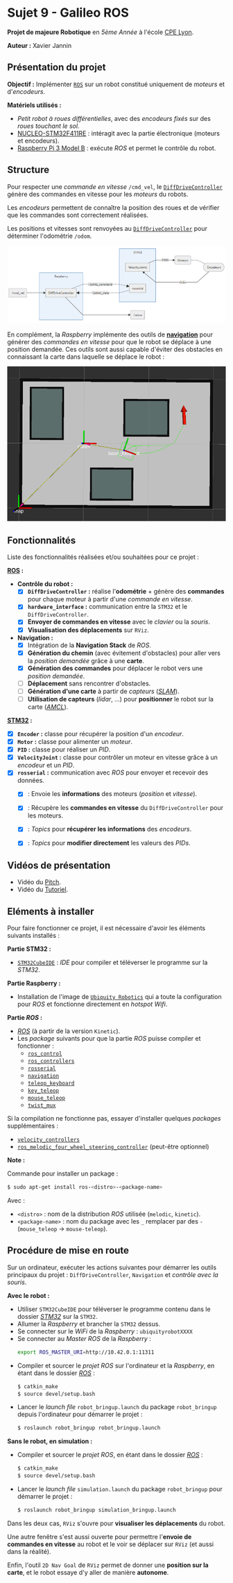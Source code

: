 # Sujet 9 - Galileo ROS

**Projet de majeure Robotique** en *5ème Année* à l'école [CPE Lyon](https://www.cpe.fr/).

**Auteur :** Xavier Jannin

## Présentation du projet

**Objectif :** Implémenter [`ROS`](https://www.ros.org/) sur un robot constitué uniquement de *moteurs* et d'*encodeurs*.

**Matériels utilisés :**
- *Petit robot à roues différentielles*, avec des *encodeurs fixés* sur des *roues touchant le sol*.
- [NUCLEO-STM32F411RE](https://www.st.com/en/evaluation-tools/nucleo-f411re.html) : intéragit avec la partie électronique (moteurs et encodeurs).
- [Raspberry Pi 3 Model B](https://www.raspberrypi.org/products/raspberry-pi-3-model-b/) : exécute *ROS* et permet le contrôle du robot.


## Structure

Pour respecter une *commande en vitesse* `/cmd_vel`, le [`DiffDriveController`](./ROS/robot_hardware) génère des commandes en vitesse pour les *moteurs* du robots.

Les *encodeurs* permettent de connaître la position des roues et de vérifier que les commandes sont correctement réalisées.

Les positions et vitesses sont renvoyées au [`DiffDriveController`](./ROS/src/robot_hardware) pour déterminer l'odométrie `/odom`.

![Fonctionnement global du projet](./images/Fonctionnement_global.png)
<!--- !!! Pour réutiliser le code : ajouter un tiret '-' à toutes les flèches '->'
```mermaid
graph LR
    subgraph STM32
        VelocityJoints
        rosserial
    end

    subgraph Raspberry
        DiffDriveController
    end

    /cmd_vel -> DiffDriveController -. /joints_command .-> rosserial
    rosserial -. /joints_data .-> DiffDriveController

    VelocityJoints -- PWM -> Moteurs(Moteurs) -.- Encodeurs([Encodeurs])
    Encodeurs -- ticks -> VelocityJoints

    DiffDriveController -> /odom
```
-->

En complément, la *Raspberry* implémente des outils de [**navigation**](./ROS/src/robot_navigation) pour générer des *commandes en vitesse* pour que le robot se déplace à une position demandée.
Ces outils sont aussi capable d'éviter des obstacles en connaissant la carte dans laquelle se déplace le robot :

![Navigation du robot sur RViz](./images/RViz_navigation.png)


## Fonctionnalités

Liste des fonctionnalités réalisées et/ou souhaitées pour ce projet :

**[ROS](./ROS/src) :**
- **Contrôle du robot :**
  - [x] **`DiffDriveController` :** réalise l'**odométrie** + génère des **commandes** pour chaque moteur à partir d'une *commande en vitesse*.
  - [x] **`hardware_interface` :** communication entre la `STM32` et le `DiffDriveController`.
  - [x] **Envoyer de commandes en vitesse** avec le *clavier* ou la *souris*.
  - [x] **Visualisation des déplacements** sur `RViz`.
- **Navigation :**
  - [x] Intégration de la **Navigation Stack** de *ROS*.
  - [x] **Génération du chemin** (avec évitement d'obstacles) pour aller vers la *position demandée* grâce à une **carte**.
  - [x] **Génération des commandes** pour déplacer le robot vers une *position demandée*.
  - [ ] **Déplacement** sans rencontrer d'obstacles.
  - [ ] **Génération d'une carte** à partir de *capteurs* ([*SLAM*](http://wiki.ros.org/gmapping)).
  - [ ] **Utilisation de capteurs** (*lidar*, ...) pour **positionner** le robot sur la carte ([*AMCL*](http://wiki.ros.org/amcl)).

**[STM32](./STM32) :**
- [x] **`Encoder` :** classe pour récupérer la position d'un *encodeur*.
- [x] **`Motor` :** classe pour alimenter un *moteur*.
- [x] **`PID` :** classe pour réaliser un *PID*.
- [x] **`VelocityJoint` :** classe pour contrôler un moteur en vitesse grâce à un *encodeur* et un *PID*.
- [x] **`rosserial` :** communication avec *ROS* pour envoyer et recevoir des données.
    - [x] : Envoie les **informations** des moteurs (*position* et *vitesse*).
    - [x] : Récupère les **commandes en vitesse** du `DiffDriveController` pour les moteurs.
    - [x] : *Topics* pour **récupérer les informations** des *encodeurs*.
    - [x] : *Topics* pour **modifier directement** les valeurs des *PIDs*.


## Vidéos de présentation

- Vidéo du [Pitch](https://youtu.be/VJsIVI4iNSg).
- Vidéo du [Tutoriel](https://youtu.be/sGky4Ky0h-s).


## Eléments à installer

Pour faire fonctionner ce projet, il est nécessaire d'avoir les éléments suivants installés :

**Partie STM32 :**
- [`STM32CubeIDE`](https://www.st.com/en/development-tools/stm32cubeide.html) : *IDE* pour compiler et téléverser le programme sur la *STM32*.

**Partie Raspberry :**
- Installation de l'image de [`Ubiquity Robotics`](https://downloads.ubiquityrobotics.com/pi.html) qui a toute la configuration pour *ROS* et fonctionne directement en *hotspot Wifi*.

**Partie *ROS* :**
- [*ROS*](http://wiki.ros.org/melodic/Installation/Ubuntu) (à partir de la version `Kinetic`).
- Les *package* suivants pour que la partie *ROS* puisse compiler et fonctionner :
  - [`ros_control`](http://wiki.ros.org/ros_control)
  - [`ros_controllers`](http://wiki.ros.org/ros_controllers)
  - [`rosserial`](http://wiki.ros.org/rosserial)
  - [`navigation`](http://wiki.ros.org/navigation)
  - [`teleop_keyboard`](http://wiki.ros.org/teleop_twist_keyboard)
  - [`key_teleop`](http://wiki.ros.org/key_teleop)
  - [`mouse_teleop`](https://github.com/ros-teleop/teleop_tools/tree/kinetic-devel/mouse_teleop)
  - [`twist_mux`](http://wiki.ros.org/twist_mux)

Si la compilation ne fonctionne pas, essayer d'installer quelques *packages* supplémentaires :
- [`velocity_controllers`](http://wiki.ros.org/robot_mechanism_controllers/JointVelocityController)
- [`ros_melodic_four_wheel_steering_controller`](http://wiki.ros.org/four_wheel_steering_controller) (peut-être optionnel)


**Note :**

Commande pour installer un package :
```sh
$ sudo apt-get install ros-<distro>-<package-name>
```
Avec :
- `<distro>` : nom de la distribution *ROS* utilisée (`melodic`, `kinetic`).
- `<package-name>` : nom du package avec les `_` remplacer par des `-` (`mouse_teleop` → `mouse-teleop`).



## Procédure de mise en route

Sur un ordinateur, exécuter les actions suivantes pour démarrer les outils principaux du projet : `DiffDriveController`, `Navigation` et *contrôle avec la souris*.

**Avec le robot :**
- Utiliser `STM32CubeIDE` pour téléverser le programme contenu dans le dossier [*STM32*](./STM32) sur la `STM32`.
- Allumer la *Raspberry* et brancher la `STM32` dessus.
- Se connecter sur le *WiFi* de la *Raspberry* : `ubiquityrobotXXXX`
- Se connecter au *Master ROS* de la *Raspberry* :
  ```sh
  export ROS_MASTER_URI=http://10.42.0.1:11311
  ```
- Compiler et sourcer le *projet ROS* sur l'ordinateur et la *Raspberry*, en étant dans le dossier [*ROS*](./ROS) :
  ```sh
  $ catkin_make
  $ source devel/setup.bash
  ```
- Lancer le *launch file* `robot_bringup.launch` du package `robot_bringup` depuis l'ordinateur pour démarrer le projet :
  ```sh
  $ roslaunch robot_bringup robot_bringup.launch
  ```

**Sans le robot, en simulation :**
- Compiler et sourcer le *projet ROS*, en étant dans le dossier [*ROS*](./ROS) :
  ```sh
  $ catkin_make
  $ source devel/setup.bash
  ```
- Lancer le *launch file* `simulation.launch` du package `robot_bringup` pour démarrer le projet :
  ```sh
  $ roslaunch robot_bringup simulation_bringup.launch
  ```

Dans les deux cas, `RViz` s'ouvre pour **visualiser les déplacements** du robot.

Une autre fenêtre s'est aussi ouverte pour permettre l'**envoie de commandes en vitesse** au robot et le voir se déplacer sur `RViz` (et aussi dans la réalité).

Enfin, l'outil `2D Nav Goal` de `RViz` permet de donner une **position sur la carte**, et le robot essaye d'y aller de manière **autonome**.
